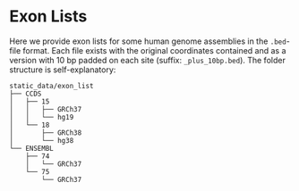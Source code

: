 # Exon Lists

Here we provide exon lists for some human genome assemblies in
the `.bed`-file format. Each file exists with the original coordinates
contained and as a version with 10 bp padded on each site (suffix: `_plus_10bp.bed`).
The folder structure is self-explanatory:

```
static_data/exon_list
├── CCDS
│   ├── 15
│   │   ├── GRCh37
│   │   └── hg19
│   └── 18
│       ├── GRCh38
│       └── hg38
└── ENSEMBL
    ├── 74
    │   └── GRCh37
    └── 75
        └── GRCh37
```

